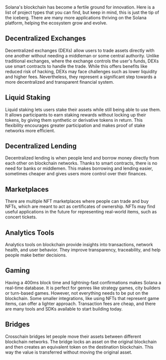 Solana's blockchain has become a fertile ground for innovation. Here is a list of project types that you can find, but keep in mind, this is just the tip of the iceberg. There are many more applications thriving on the Solana platform, helping the ecosystem grow and evolve.

## Decentralized Exchanges

Decentralized exchanges (DEXs) allow users to trade assets directly with one another without needing a middleman or some central authority. Unlike traditional exchanges, where the exchange controls the user's funds, DEXs use smart contracts to handle the trade. While this offers benefits like reduced risk of hacking, DEXs may face challenges such as lower liquidity and higher fees. Nevertheless, they represent a significant step towards a more decentralized and transparent financial system.

## Liquid Staking

Liquid staking lets users stake their assets while still being able to use them. It allows participants to earn staking rewards without locking up their tokens, by giving them synthetic or derivative tokens in return. This flexibility encourages greater participation and makes proof of stake networks more efficient.

## Decentralized Lending

Decentralized lending is when people lend and borrow money directly from each other on blockchain networks. Thanks to smart contracts, there is no need for banks or middlemen. This makes borrowing and lending easier, sometimes cheaper and gives users more control over their finances.

## Marketplaces

There are multiple NFT marketplaces where people can trade and buy NFTs, which are meant to act as certificates of ownership. NFTs may find useful applications in the future for representing real-world items, such as concert tickets.

## Analytics Tools

Analytics tools on blockchain provide insights into transactions, network health, and user behavior. They improve transparency, traceability, and help people make better decisions.

## Gaming

Having a 400ms block time and lightning-fast confirmations makes Solana a real-time database. It is perfect for genres like strategy games, city builders or turn-based games. However, not everything needs to be put on the blockchain. Some smaller integrations, like using NFTs that represent game items, can offer a lighter approach. Transaction fees are cheap, and there are many tools and SDKs available to start building today.

## Bridges

Crosschain bridges let people move their assets between different blockchain networks. The bridge locks an asset on the original blockchain and then creates an equivalent token on the destination blockchain. This way the value is transferred without moving the original asset.
